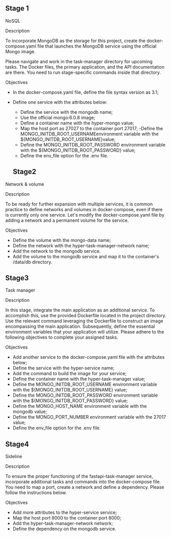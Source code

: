 ## Stage 1

NoSQL

Description

To incorporate MongoDB as the storage for this project, create the docker-compose.yaml file that launches the MongoDB service using the official Mongo image.

Please navigate and work in the task-manager directory for upcoming tasks. The Docker files, the primary application, and the API documentation are there. You need to run stage-specific commands inside that directory.

Objectives

- In the docker-compose.yaml file, define the file syntax version as 3.1;
- Define one service with the attributes below:
  - Define the service with the mongodb name;
  - Use the official mongo:6.0.8 image;
  - Define a container name with the hyper-mongo value;
  - Map the host port as 27027 to the container port 27017;
  -Define the MONGO_INITDB_ROOT_USERNAMEenvironment variable with the ${MONGO_INITDB_ROOT_USERNAME}value;
  - Define the MONGO_INITDB_ROOT_PASSWORD environment variable with the ${MONGO_INITDB_ROOT_PASSWORD} value;
  - Define the env_file option for the .env file.

  

  ## Stage2

Network & volume

Description

To be ready for further expansion with multiple services, it is common practice to define networks and volumes in docker-compose, even if there is currently only one service. Let's modify the docker-compose.yaml file by adding a network and a permanent volume for the service.

Objectives

- Define the volume with the mongo-data name;
- Define the network with the hyper-task-manager-network name;
- Add the network to the mongodb service.
- Add the volume to the mongodb service and map it to the container's /data/db directory.



## Stage3

Task manager

Description

In this stage, integrate the main application as an additional service. To accomplish this, use the provided Dockerfile located in the project directory. Use the relevant command leveraging the Dockerfile to construct an image encompassing the main application. Subsequently, define the essential environment variables that your application will utilize. Please adhere to the following objectives to complete your assigned tasks.

Objectives

- Add another service to the docker-compose.yaml file with the attributes below;
- Define the service with the hyper-service name;
- Add the command to build the image for your service;
- Define the container name with the hyper-task-manager value;
- Define the MONGO_INITDB_ROOT_USERNAME environment variable with the ${MONGO_INITDB_ROOT_USERNAME} value;
- Define the MONGO_INITDB_ROOT_PASSWORD environment variable with the ${MONGO_INITDB_ROOT_PASSWORD} value;
- Define the MONGO_HOST_NAME environment variable with the mongodb value;
- Define the MONGO_PORT_NUMBER environment variable with the 27017 value;
- Define the env_file option for the .env file.



## Stage4

Sideline

Description

To ensure the proper functioning of the fastapi-task-manager service, incorporate additional tasks and commands into the docker-compose file. You need to map a port, create a network and define a dependency. Please follow the instructions below.

Objectives

- Add more attributes to the hyper-service service;
- Map the host port 8000 to the container port 8000;
- Add the hyper-task-manager-network network;
- Define the dependency on the mongodb service.